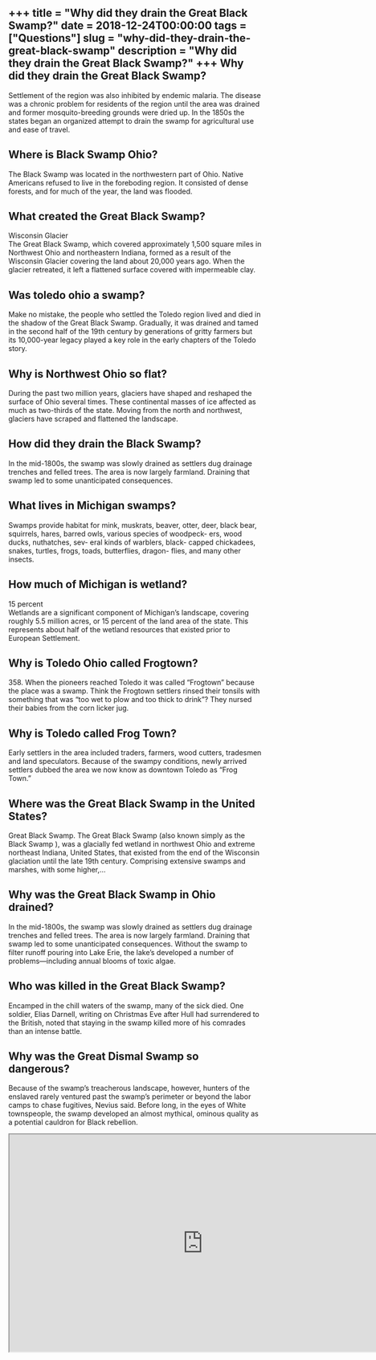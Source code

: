 +++
title = "Why did they drain the Great Black Swamp?"
date = 2018-12-24T00:00:00
tags = ["Questions"]
slug = "why-did-they-drain-the-great-black-swamp"
description = "Why did they drain the Great Black Swamp?"
+++
Why did they drain the Great Black Swamp?
-----------------------------------------

Settlement of the region was also inhibited by endemic malaria. The disease was a chronic problem for residents of the region until the area was drained and former mosquito-breeding grounds were dried up. In the 1850s the states began an organized attempt to drain the swamp for agricultural use and ease of travel.

Where is Black Swamp Ohio?
--------------------------

The Black Swamp was located in the northwestern part of Ohio. Native Americans refused to live in the foreboding region. It consisted of dense forests, and for much of the year, the land was flooded.

What created the Great Black Swamp?
-----------------------------------

Wisconsin Glacier  
The Great Black Swamp, which covered approximately 1,500 square miles in Northwest Ohio and northeastern Indiana, formed as a result of the Wisconsin Glacier covering the land about 20,000 years ago. When the glacier retreated, it left a flattened surface covered with impermeable clay.

Was toledo ohio a swamp?
------------------------

Make no mistake, the people who settled the Toledo region lived and died in the shadow of the Great Black Swamp. Gradually, it was drained and tamed in the second half of the 19th century by generations of gritty farmers but its 10,000-year legacy played a key role in the early chapters of the Toledo story.

Why is Northwest Ohio so flat?
------------------------------

During the past two million years, glaciers have shaped and reshaped the surface of Ohio several times. These continental masses of ice affected as much as two-thirds of the state. Moving from the north and northwest, glaciers have scraped and flattened the landscape.

How did they drain the Black Swamp?
-----------------------------------

In the mid-1800s, the swamp was slowly drained as settlers dug drainage trenches and felled trees. The area is now largely farmland. Draining that swamp led to some unanticipated consequences.

What lives in Michigan swamps?
------------------------------

Swamps provide habitat for mink, muskrats, beaver, otter, deer, black bear, squirrels, hares, barred owls, various species of woodpeck- ers, wood ducks, nuthatches, sev- eral kinds of warblers, black- capped chickadees, snakes, turtles, frogs, toads, butterflies, dragon- flies, and many other insects.

How much of Michigan is wetland?
--------------------------------

15 percent  
Wetlands are a significant component of Michigan’s landscape, covering roughly 5.5 million acres, or 15 percent of the land area of the state. This represents about half of the wetland resources that existed prior to European Settlement.

Why is Toledo Ohio called Frogtown?
-----------------------------------

358\. When the pioneers reached Toledo it was called “Frogtown” because the place was a swamp. Think the Frogtown settlers rinsed their tonsils with something that was “too wet to plow and too thick to drink”? They nursed their babies from the corn licker jug.

Why is Toledo called Frog Town?
-------------------------------

Early settlers in the area included traders, farmers, wood cutters, tradesmen and land speculators. Because of the swampy conditions, newly arrived settlers dubbed the area we now know as downtown Toledo as “Frog Town.”

Where was the Great Black Swamp in the United States?
-----------------------------------------------------

Great Black Swamp. The Great Black Swamp (also known simply as the Black Swamp ), was a glacially fed wetland in northwest Ohio and extreme northeast Indiana, United States, that existed from the end of the Wisconsin glaciation until the late 19th century. Comprising extensive swamps and marshes, with some higher,…

Why was the Great Black Swamp in Ohio drained?
----------------------------------------------

In the mid-1800s, the swamp was slowly drained as settlers dug drainage trenches and felled trees. The area is now largely farmland. Draining that swamp led to some unanticipated consequences. Without the swamp to filter runoff pouring into Lake Erie, the lake’s developed a number of problems—including annual blooms of toxic algae.

Who was killed in the Great Black Swamp?
----------------------------------------

Encamped in the chill waters of the swamp, many of the sick died. One soldier, Elias Darnell, writing on Christmas Eve after Hull had surrendered to the British, noted that staying in the swamp killed more of his comrades than an intense battle.

Why was the Great Dismal Swamp so dangerous?
--------------------------------------------

Because of the swamp’s treacherous landscape, however, hunters of the enslaved rarely ventured past the swamp’s perimeter or beyond the labor camps to chase fugitives, Nevius said. Before long, in the eyes of White townspeople, the swamp developed an almost mythical, ominous quality as a potential cauldron for Black rebellion.

<iframe allow="accelerometer; autoplay; clipboard-write; encrypted-media; gyroscope; picture-in-picture" allowfullscreen="" class="__youtube_prefs__  epyt-is-override  no-lazyload" data-no-lazy="1" data-origheight="433" data-origwidth="770" data-skipgform_ajax_framebjll="" height="433" id="_ytid_61941" loading="lazy" src="https://www.youtube.com/embed/O294VS0yHgU?enablejsapi=1&autoplay=0&cc_load_policy=0&cc_lang_pref=&iv_load_policy=1&loop=0&modestbranding=0&rel=1&fs=1&playsinline=0&autohide=2&theme=dark&color=red&controls=1&" title="YouTube player" width="770"></iframe>